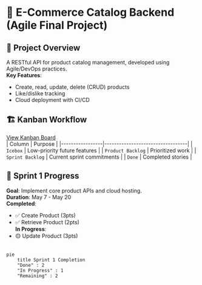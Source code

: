 # 🛒 E-Commerce Catalog Backend (Agile Final Project)

## 📌 Project Overview
A RESTful API for product catalog management, developed using Agile/DevOps practices.  
**Key Features**: 
- Create, read, update, delete (CRUD) products  
- Like/dislike tracking  
- Cloud deployment with CI/CD  

## 🏗️ Kanban Workflow
[View Kanban Board](/projects/1)  
| Column          | Purpose                          |
|-----------------|----------------------------------|
| `Icebox`        | Low-priority future features     |
| `Product Backlog` | Prioritized work               |
| `Sprint Backlog` | Current sprint commitments     |
| `Done`          | Completed stories               |

## 🚀 Sprint 1 Progress
**Goal**: Implement core product APIs and cloud hosting.  
**Duration**: May 7 - May 20  
**Completed**:  
- ✅ Create Product (3pts)  
- ✅ Retrieve Product (2pts)  
**In Progress**:  
- 🟡 Update Product (3pts)  

```mermaid

pie
    title Sprint 1 Completion
    "Done" : 2
    "In Progress" : 1
    "Remaining" : 2


